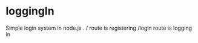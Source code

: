 # loggingIn

Simple login system in node.js .
 / route is registering 
 /login route is logging in
 
